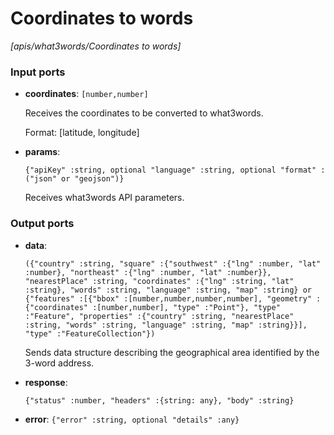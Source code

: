 # Coordinates to words

_[apis/what3words/Coordinates to words]_

### Input ports

* __coordinates__: ` [number,number] `

    Receives the coordinates to be converted to what3words.
    
    Format: [latitude, longitude]


* __params__: 
    ```
    {"apiKey" :string, optional "language" :string, optional "format" :("json" or "geojson")}
    ```

    Receives what3words API parameters.

### Output ports

* __data__: 
    ```
    ({"country" :string, "square" :{"southwest" :{"lng" :number, "lat" :number}, "northeast" :{"lng" :number, "lat" :number}}, "nearestPlace" :string, "coordinates" :{"lng" :string, "lat" :string}, "words" :string, "language" :string, "map" :string} or {"features" :[{"bbox" :[number,number,number,number], "geometry" :{"coordinates" :[number,number], "type" :"Point"}, "type" :"Feature", "properties" :{"country" :string, "nearestPlace" :string, "words" :string, "language" :string, "map" :string}}], "type" :"FeatureCollection"})
    ```

    Sends data structure describing the geographical area identified by the 3-word address.


* __response__: 
    ```
    {"status" :number, "headers" :{string: any}, "body" :string}
    ```


* __error__: ` {"error" :string, optional "details" :any} `

